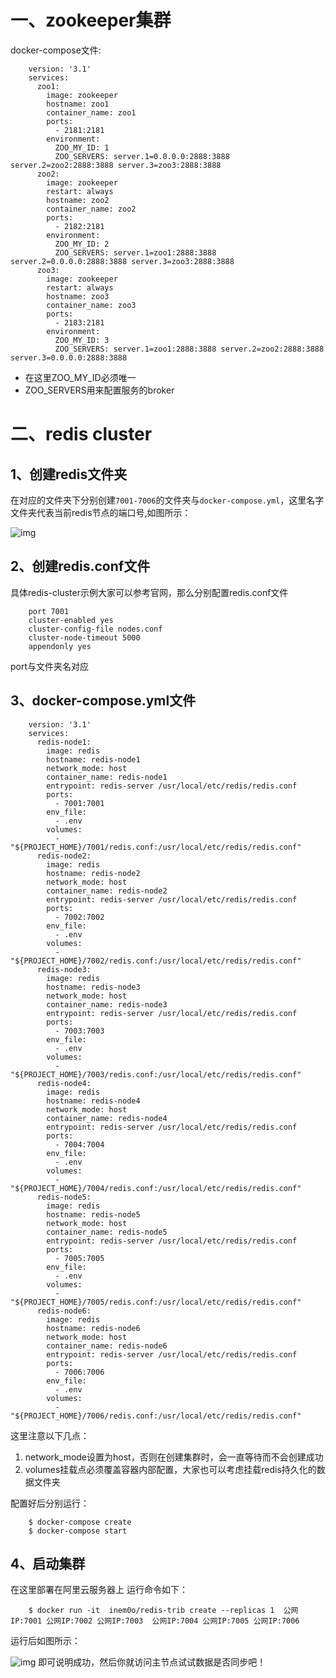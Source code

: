 

# 一、zookeeper集群

docker-compose文件:

```
    version: '3.1'
    services:
      zoo1:
        image: zookeeper
        hostname: zoo1
        container_name: zoo1
        ports:
          - 2181:2181
        environment:
          ZOO_MY_ID: 1
          ZOO_SERVERS: server.1=0.0.0.0:2888:3888 server.2=zoo2:2888:3888 server.3=zoo3:2888:3888
      zoo2:
        image: zookeeper
        restart: always
        hostname: zoo2
        container_name: zoo2
        ports:
          - 2182:2181
        environment:
          ZOO_MY_ID: 2
          ZOO_SERVERS: server.1=zoo1:2888:3888 server.2=0.0.0.0:2888:3888 server.3=zoo3:2888:3888
      zoo3:
        image: zookeeper
        restart: always
        hostname: zoo3
        container_name: zoo3
        ports:
          - 2183:2181
        environment:
          ZOO_MY_ID: 3
          ZOO_SERVERS: server.1=zoo1:2888:3888 server.2=zoo2:2888:3888 server.3=0.0.0.0:2888:3888
```

- 在这里ZOO_MY_ID必须唯一
- ZOO_SERVERS用来配置服务的broker

# 二、redis cluster

## 1、创建redis文件夹

在对应的文件夹下分别创建`7001-7006`的文件夹与`docker-compose.yml`，这里名字文件夹代表当前redis节点的端口号,如图所示：

![img](https://img2018.cnblogs.com/blog/1158242/201812/1158242-20181230170355278-2137681865.png)

## 2、创建redis.conf文件

具体redis-cluster示例大家可以参考官网，那么分别配置redis.conf文件

```
    port 7001
    cluster-enabled yes
    cluster-config-file nodes.conf
    cluster-node-timeout 5000
    appendonly yes
```

port与文件夹名对应

## 3、docker-compose.yml文件

```
    version: '3.1'
    services:
      redis-node1:
        image: redis
        hostname: redis-node1
        network_mode: host
        container_name: redis-node1
        entrypoint: redis-server /usr/local/etc/redis/redis.conf
        ports:
          - 7001:7001
        env_file:
          - .env
        volumes:
          - "${PROJECT_HOME}/7001/redis.conf:/usr/local/etc/redis/redis.conf"
      redis-node2:
        image: redis
        hostname: redis-node2
        network_mode: host
        container_name: redis-node2
        entrypoint: redis-server /usr/local/etc/redis/redis.conf
        ports:
          - 7002:7002
        env_file:
          - .env
        volumes:
          - "${PROJECT_HOME}/7002/redis.conf:/usr/local/etc/redis/redis.conf"
      redis-node3:
        image: redis
        hostname: redis-node3
        network_mode: host
        container_name: redis-node3
        entrypoint: redis-server /usr/local/etc/redis/redis.conf
        ports:
          - 7003:7003
        env_file:
          - .env
        volumes:
          - "${PROJECT_HOME}/7003/redis.conf:/usr/local/etc/redis/redis.conf"
      redis-node4:
        image: redis
        hostname: redis-node4
        network_mode: host
        container_name: redis-node4
        entrypoint: redis-server /usr/local/etc/redis/redis.conf
        ports:
          - 7004:7004
        env_file:
          - .env
        volumes:
          - "${PROJECT_HOME}/7004/redis.conf:/usr/local/etc/redis/redis.conf"
      redis-node5:
        image: redis
        hostname: redis-node5
        network_mode: host
        container_name: redis-node5
        entrypoint: redis-server /usr/local/etc/redis/redis.conf
        ports:
          - 7005:7005
        env_file:
          - .env
        volumes:
          - "${PROJECT_HOME}/7005/redis.conf:/usr/local/etc/redis/redis.conf"
      redis-node6:
        image: redis
        hostname: redis-node6
        network_mode: host
        container_name: redis-node6
        entrypoint: redis-server /usr/local/etc/redis/redis.conf
        ports:
          - 7006:7006
        env_file:
          - .env
        volumes:
          - "${PROJECT_HOME}/7006/redis.conf:/usr/local/etc/redis/redis.conf"
```

这里注意以下几点：

1. network_mode设置为host，否则在创建集群时，会一直等待而不会创建成功
2. volumes挂载点必须覆盖容器内部配置，大家也可以考虑挂载redis持久化的数据文件夹

配置好后分别运行：

```
    $ docker-compose create
    $ docker-compose start
```

## 4、启动集群

在这里部署在阿里云服务器上
运行命令如下：

```
    $ docker run -it  inem0o/redis-trib create --replicas 1  公网IP:7001 公网IP:7002 公网IP:7003  公网IP:7004 公网IP:7005 公网IP:7006 
```

运行后如图所示：

![img](https://img2018.cnblogs.com/blog/1158242/201812/1158242-20181230170400662-1644913588.png)
即可说明成功，然后你就访问主节点试试数据是否同步吧！